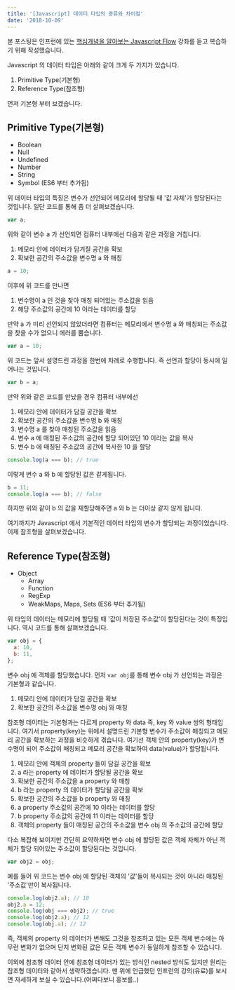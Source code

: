 ```yaml
---
title: '[Javascript] 데이터 타입의 종류와 차이점'
date: '2018-10-09'
---
```


본 포스팅은 인프런에 있는 <a href="https://www.inflearn.com/course/%ED%95%B5%EC%8B%AC%EA%B0%9C%EB%85%90-javascript-flow/" target="_blank">핵심개념을 알아보는 Javascript Flow</a> 강좌를 듣고 복습하기 위해 작성했습니다.

Javascript 의 데이터 타입은 아래와 같이 크게 두 가지가 있습니다.

1. Primitive Type(기본형)
2. Reference Type(참조형)

먼저 기본형 부터 보겠습니다.

## Primitive Type(기본형)

- Boolean
- Null
- Undefined
- Number
- String
- Symbol (ES6 부터 추가됨)

위 데이터 타입의 특징은 변수가 선언되어 메모리에 할당될 때 '값 자체'가 할당된다는 것입니다.
일단 코드를 통해 좀 더 살펴보겠습니다.

```js
var a;
```

위와 같이 변수 a 가 선언되면 컴퓨터 내부에선 다음과 같은 과정을 거칩니다.

1. 메모리 안에 데이터가 담겨질 공간을 확보
2. 확보한 공간의 주소값을 변수명 a 와 매칭

```js
a = 10;
```

이후에 위 코드를 만나면

1. 변수명이 a 인 것을 찾아 매칭 되어있는 주소값을 읽음
2. 해당 주소값의 공간에 10 이라는 데이터를 할당

만약 a 가 미리 선언되지 않았더라면 컴퓨터는 메모리에서 변수명 a 와 매칭되는 주소값을 찾을 수가 없으니 에러를 뿜습니다.

```js
var a = 10;
```

위 코드는 앞서 설명드린 과정을 한번에 차례로 수행합니다. 즉 선언과 할당이 동시에 일어나는 것입니다.

```js
var b = a;
```

만약 위와 같은 코드를 만났을 경우 컴퓨터 내부에선

1. 메모리 안에 데이터가 담길 공간을 확보
2. 확보한 공간의 주소값을 변수명 b 와 매칭
3. 변수명 a 를 찾아 매칭된 주소값을 읽음
4. 변수 a 에 매칭된 주소값의 공간에 할당 되어있던 10 이라는 값을 복사
5. 변수 b 에 매칭된 주소값의 공간에 복사한 10 을 할당

```js
console.log(a === b); // true
```

이렇게 변수 a 와 b 에 할당된 값은 같게됩니다.

```js
b = 11;
console.log(a === b); // false
```

하지만 위와 같이 b 의 값을 재할당해주면 a 와 b 는 더이상 같지 않게 됩니다.

여기까지가 Javascript 에서 기본적인 데이터 타입의 변수가 할당되는 과정이었습니다.
이제 참조형을 살펴보겠습니다.

## Reference Type(참조형)

- Object
  - Array
  - Function
  - RegExp
  - WeakMaps, Maps, Sets (ES6 부터 추가됨)

위 타입의 데이터는 메모리에 할당될 때 '값이 저장된 주소값'이 할당된다는 것이 특징입니다.
역시 코드를 통해 살펴보겠습니다.

```js
var obj = {
  a: 10,
  b: 11,
};
```

변수 obj 에 객체를 할당했습니다. 먼저 `var obj`를 통해 변수 obj 가 선언되는 과정은 기본형과 같습니다.

1. 메모리 안에 데이터가 담길 공간을 확보
2. 확보한 공간의 주소값을 변수명 obj 와 매칭

참조형 데이터는 기본형과는 다르게 property 와 data 즉, key 와 value 쌍의 형태입니다.
여기서 property(key)는 위에서 설명드린 기본형 변수가 주소값이 매칭되고 메모리 공간을 확보하는 과정을 비슷하게 겪습니다. 여기선 객체 안의 property(key)가 변수명이 되어 주소값이 매칭되고 메모리 공간을 확보하여 data(value)가 할당됩니다.

1. 메모리 안에 객체의 property 들이 담길 공간을 확보
2. a 라는 property 에 데이터가 할당될 공간을 확보
3. 확보한 공간의 주소값을 a property 와 매칭
4. b 라는 property 의 데이터가 할당될 공간을 확보
5. 확보한 공간의 주소값을 b property 와 매칭
6. a property 주소값의 공간에 10 이라는 데이터를 할당
7. b property 주소값의 공간에 11 이라는 데이터를 할당
8. 객체의 property 들이 매칭된 공간의 주소값을 변수 obj 의 주소값의 공간에 할당

다소 복잡해 보이지만 간단히 요약하자면 변수 obj 에 할당된 값은 객체 자체가 아닌 객체가 할당 되어있는 주소값이 할당된다는 것입니다.

```js
var obj2 = obj;
```

예를 들어 위 코드는 변수 obj 에 할당된 객체의 '값'들이 복사되는 것이 아니라 매칭된 '주소값'만이 복사됩니다.

```js
console.log(obj2.a); // 10
obj2.a = 12;
console.log(obj === obj2); // true
console.log(obj2.a); // 12
console.log(obj.a); // 12
```

즉, 객체의 property 의 데이터가 변해도 그것을 참조하고 있는 모든 객체 변수에는 아무런 변화가 없으며 단지 변화된 값은 모든 객체 변수가 동일하게 참조할 수 있습니다.

이외에 참조형 데이터 안에 참조형 데이터가 있는 방식인 nested 방식도 있지만 원리는 참조형 데이터와 같아서 생략하겠습니다. 맨 위에 언급했던 인프런의 강의(유료)를 보시면 자세하게 보실 수 있습니다.(어쩌다보니 홍보를..)
